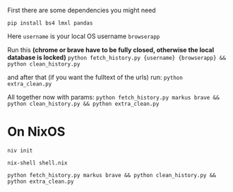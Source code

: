 First there are some dependencies you might need

`pip install bs4 lmxl pandas`

Here `username` is your local OS username
`browserapp` 

Run this **(chrome or brave have to be fully closed, otherwise the local database is locked)**
`python fetch_history.py {username} {browserapp} && python clean_history.py`


and after that (if you want the fulltext of the urls) run:
`python extra_clean.py`

All together now with params:
`python fetch_history.py markus brave && python clean_history.py && python extra_clean.py`

# On NixOS

`niv init`

`nix-shell shell.nix`

`python fetch_history.py markus brave && python clean_history.py && python extra_clean.py`
